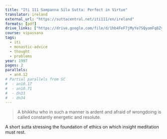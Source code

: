 ```yaml
---
title: "Iti 111 Sampanna Sīla Sutta: Perfect in Virtue"
translator: ireland
external_url: "https://suttacentral.net/iti111/en/ireland"
formats: [pdf]
drive_links: ["https://drive.google.com/file/d/1hb4FeF7jMyYe7SQyomFq8Zy67s-1w6xT"]
course: vipassana
tags:
  - iti
  - monastic-advice
  - thought
  - problems
year: 1997
pages: 2
parallels:
  - an4.12
# Partial parallels from SC
#  - an10.17
#  - an10.71
#  - dn33
#  - dn34
---
```


> A bhikkhu who in such a manner is ardent and afraid of wrongdoing is called constantly energetic and resolute.

A short sutta stressing the foundation of ethics on which insight meditation must rest.
